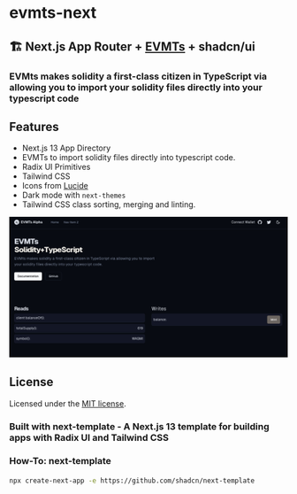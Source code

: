 # evmts-next

## 🏗️ Next.js App Router + [EVMTs](https://github.com/evmts) + shadcn/ui

### EVMts makes solidity a first-class citizen in TypeScript via allowing you to import your solidity files directly into your typescript code

## Features

- Next.js 13 App Directory
- EVMTs to import solidity files directly into typescript code.
- Radix UI Primitives
- Tailwind CSS
- Icons from [Lucide](https://lucide.dev)
- Dark mode with `next-themes`
- Tailwind CSS class sorting, merging and linting.

![EVMTs Next Demo](./public/evmts-next-demo.png)

## License

Licensed under the [MIT license](https://github.com/shadcn/ui/blob/main/LICENSE.md).

### Built with next-template - A Next.js 13 template for building apps with Radix UI and Tailwind CSS

### How-To: next-template

```bash
npx create-next-app -e https://github.com/shadcn/next-template
```
